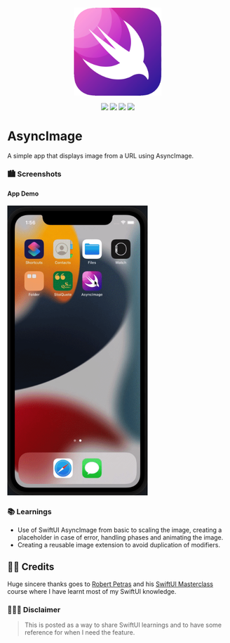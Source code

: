 
<p align="center"><img src="icon.png" width="200"></p>

<p align="center">
    <img src="https://img.shields.io/badge/iOS-15.0+-blue.svg" />
    <img src="https://img.shields.io/badge/Xcode-13.3+-brightgreen.svg" />
    <img src="https://img.shields.io/badge/Swift-5.5-orange.svg" />
    <img src="https://img.shields.io/badge/SwiftUI-3.0-red.svg" />
</p>

# AsyncImage
A simple app that displays image from a URL using AsyncImage.

### 🏙 Screenshots

#### App Demo

<img src="demo.gif" width="320"/>

### 📚 Learnings

- Use of SwiftUI AsyncImage from basic to scaling the image, creating a placeholder in case of error, handling phases and animating the image.
- Creating a reusable image extension to avoid duplication of modifiers. 

## 🙇🏻 Credits

Huge sincere thanks goes to [Robert Petras](https://twitter.com/RobertPetras) and his [SwiftUI Masterclass](http://credo.academy/swiftui-course.html) course where I have learnt most of my SwiftUI knowledge. 

### 👨🏻‍⚖️ Disclaimer

> This is posted as a way to share SwiftUI learnings and to have some reference for when I need the feature.



